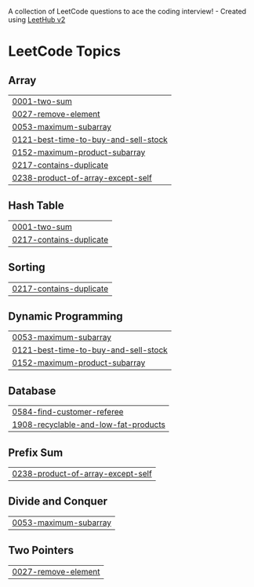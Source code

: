 A collection of LeetCode questions to ace the coding interview! - Created using [LeetHub v2](https://github.com/arunbhardwaj/LeetHub-2.0)
<!---LeetCode Topics Start-->
# LeetCode Topics
## Array
|  |
| ------- |
| [0001-two-sum](https://github.com/preethika1616/Workdone/tree/master/0001-two-sum) |
| [0027-remove-element](https://github.com/preethika1616/Workdone/tree/master/0027-remove-element) |
| [0053-maximum-subarray](https://github.com/preethika1616/Workdone/tree/master/0053-maximum-subarray) |
| [0121-best-time-to-buy-and-sell-stock](https://github.com/preethika1616/Workdone/tree/master/0121-best-time-to-buy-and-sell-stock) |
| [0152-maximum-product-subarray](https://github.com/preethika1616/Workdone/tree/master/0152-maximum-product-subarray) |
| [0217-contains-duplicate](https://github.com/preethika1616/Workdone/tree/master/0217-contains-duplicate) |
| [0238-product-of-array-except-self](https://github.com/preethika1616/Workdone/tree/master/0238-product-of-array-except-self) |
## Hash Table
|  |
| ------- |
| [0001-two-sum](https://github.com/preethika1616/Workdone/tree/master/0001-two-sum) |
| [0217-contains-duplicate](https://github.com/preethika1616/Workdone/tree/master/0217-contains-duplicate) |
## Sorting
|  |
| ------- |
| [0217-contains-duplicate](https://github.com/preethika1616/Workdone/tree/master/0217-contains-duplicate) |
## Dynamic Programming
|  |
| ------- |
| [0053-maximum-subarray](https://github.com/preethika1616/Workdone/tree/master/0053-maximum-subarray) |
| [0121-best-time-to-buy-and-sell-stock](https://github.com/preethika1616/Workdone/tree/master/0121-best-time-to-buy-and-sell-stock) |
| [0152-maximum-product-subarray](https://github.com/preethika1616/Workdone/tree/master/0152-maximum-product-subarray) |
## Database
|  |
| ------- |
| [0584-find-customer-referee](https://github.com/preethika1616/Workdone/tree/master/0584-find-customer-referee) |
| [1908-recyclable-and-low-fat-products](https://github.com/preethika1616/Workdone/tree/master/1908-recyclable-and-low-fat-products) |
## Prefix Sum
|  |
| ------- |
| [0238-product-of-array-except-self](https://github.com/preethika1616/Workdone/tree/master/0238-product-of-array-except-self) |
## Divide and Conquer
|  |
| ------- |
| [0053-maximum-subarray](https://github.com/preethika1616/Workdone/tree/master/0053-maximum-subarray) |
## Two Pointers
|  |
| ------- |
| [0027-remove-element](https://github.com/preethika1616/Workdone/tree/master/0027-remove-element) |
<!---LeetCode Topics End-->